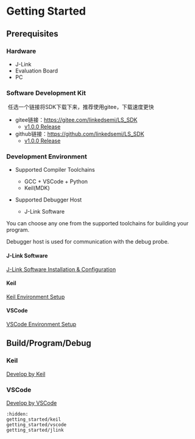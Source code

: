 # Getting Started

## Prerequisites

### Hardware

- J-Link
- Evaluation Board
- PC 

### Software Development Kit

​	任选一个链接将SDK下载下来，推荐使用gitee，下载速度更快

- gitee链接：<https://gitee.com/linkedsemi/LS_SDK>
    - [v1.0.0 Release](https://gitee.com/linkedsemi/LS_SDK/releases/v1.0.0)
- github链接：<https://github.com/linkedsemi/LS_SDK>
    - [v1.0.0 Release](https://github.com/linkedsemi/LS_SDK/releases/tag/v1.0.0)

### Development Environment

- Supported Compiler Toolchains
    - GCC + VSCode + Python
    - Keil(MDK)

- Supported Debugger Host
    - J-Link Software

You can choose any one from the supported toolchains for building your program.

Debugger host is used for communication with the debug probe.

#### J-Link Software
[J-Link Software Installation & Configuration](./getting_started/jlink)

#### Keil
[Keil Environment Setup](./getting_started/keil)

#### VSCode
[VSCode Environment Setup](./getting_started/vscode)


## Build/Program/Debug

### Keil
[Develop by Keil](./getting_started/keil)
### VSCode
[Develop by VSCode](./getting_started/vscode)


```{toctree}
:hidden:
getting_started/keil
getting_started/vscode
getting_started/jlink
```